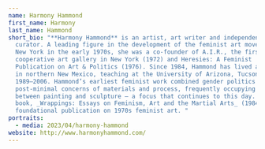 ```yaml
---
name: Harmony Hammond
first_name: Harmony
last_name: Hammond
short_bio: "**Harmony Hammond** is an artist, art writer and independent
  curator. A leading figure in the development of the feminist art movement in
  New York in the early 1970s, she was a co-founder of A.I.R., the first women’s
  cooperative art gallery in New York (1972) and Heresies: A Feminist
  Publication on Art & Politics (1976). Since 1984, Hammond has lived and worked
  in northern New Mexico, teaching at the University of Arizona, Tucson from
  1989–2006. Hammond’s earliest feminist work combined gender politics with
  post-minimal concerns of materials and process, frequently occupying a space
  between painting and sculpture – a focus that continues to this day. Hammond’s
  book, _Wrappings: Essays on Feminism, Art and the Martial Arts_ (1984), is a
  foundational publication on 1970s feminist art. "
portraits:
  - media: 2023/04/harmony-hammond
website: http://www.harmonyhammond.com/
---
```

